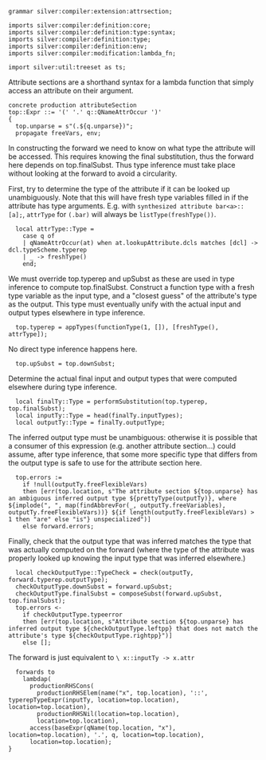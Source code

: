 ```silver
grammar silver:compiler:extension:attrsection;

imports silver:compiler:definition:core;
imports silver:compiler:definition:type:syntax;
imports silver:compiler:definition:type;
imports silver:compiler:definition:env;
imports silver:compiler:modification:lambda_fn;

import silver:util:treeset as ts;
```

Attribute sections are a shorthand syntax for a lambda function that simply access an attribute on their argument. 

```silver
concrete production attributeSection
top::Expr ::= '(' '.' q::QNameAttrOccur ')'
{
  top.unparse = s"(.${q.unparse})";
  propagate freeVars, env;
```

In constructing the forward we need to know on what type the attribute will be accessed.
This requires knowing the final substitution, thus the forward here depends on top.finalSubst.
Thus type inference must take place without looking at the forward to avoid a circularity.
  
First, try to determine the type of the attribute if it can be looked up unambiguously.
Note that this will have fresh type variables filled in if the attribute has type arguments.
E.g. with `synthesized attribute bar<a>::[a];`, `attrType` for `(.bar)` will always be
`listType(freshType())`.
```silver
  local attrType::Type =
    case q of
    | qNameAttrOccur(at) when at.lookupAttribute.dcls matches [dcl] -> dcl.typeScheme.typerep
    | _ -> freshType()
    end;
```

We must override top.typerep and upSubst as these are used in type inference to compute top.finalSubst.
Construct a function type with a fresh type variable as the input type,
and a "closest guess" of the attribute's type as the output.  This type must eventually unify with
the actual input and output types elsewhere in type inference.
```silver
  top.typerep = appTypes(functionType(1, []), [freshType(), attrType]);
```

No direct type inference happens here.
```silver
  top.upSubst = top.downSubst;
```

Determine the actual final input and output types that were computed elsewhere during type inference.
```silver
  local finalTy::Type = performSubstitution(top.typerep, top.finalSubst);
  local inputTy::Type = head(finalTy.inputTypes);
  local outputTy::Type = finalTy.outputType;
```

The inferred output type must be unambiguous: otherwise it is possible that a consumer of this
expression (e.g. another attribute section...) could assume, after type inference, that some more
specific type that differs from the output type is safe to use for the attribute section here.
```silver
  top.errors :=
    if !null(outputTy.freeFlexibleVars)
    then [err(top.location, s"The attribute section ${top.unparse} has an ambiguous inferred output type ${prettyType(outputTy)}, where ${implode(", ", map(findAbbrevFor(_, outputTy.freeVariables), outputTy.freeFlexibleVars))} ${if length(outputTy.freeFlexibleVars) > 1 then "are" else "is"} unspecialized")]
    else forward.errors;
```

Finally, check that the output type that was inferred matches the type that was actually computed
on the forward (where the type of the attribute was properly looked up knowing the input type that
was inferred elsewhere.)
```silver 
  local checkOutputType::TypeCheck = check(outputTy, forward.typerep.outputType);
  checkOutputType.downSubst = forward.upSubst;
  checkOutputType.finalSubst = composeSubst(forward.upSubst, top.finalSubst);
  top.errors <-
    if checkOutputType.typeerror
    then [err(top.location, s"Attribute section ${top.unparse} has inferred output type ${checkOutputType.leftpp} that does not match the attribute's type ${checkOutputType.rightpp}")]
    else [];
```

The forward is just equivalent to `\ x::inputTy -> x.attr`
```silver
  forwards to
    lambdap(
      productionRHSCons(
        productionRHSElem(name("x", top.location), '::', typerepTypeExpr(inputTy, location=top.location), location=top.location),
        productionRHSNil(location=top.location),
        location=top.location),
      access(baseExpr(qName(top.location, "x"), location=top.location), '.', q, location=top.location),
      location=top.location);
}
```
